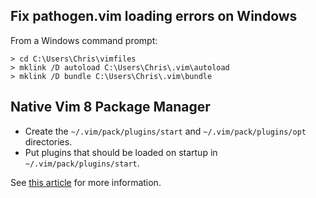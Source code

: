 ## Fix pathogen.vim loading errors on Windows
From a Windows command prompt:
```
> cd C:\Users\Chris\vimfiles
> mklink /D autoload C:\Users\Chris\.vim\autoload
> mklink /D bundle C:\Users\Chris\.vim\bundle
```

## Native Vim 8 Package Manager
  * Create the `~/.vim/pack/plugins/start` and `~/.vim/pack/plugins/opt` directories.
  * Put plugins that should be loaded on startup in  `~/.vim/pack/plugins/start`.

See [this article](https://shapeshed.com/vim-packages/) for more information.
